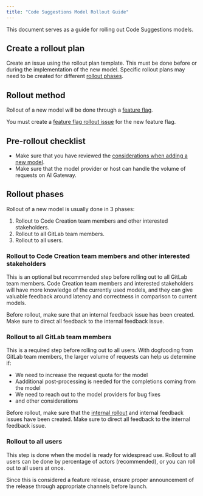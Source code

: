 ```yaml
---
title: "Code Suggestions Model Rollout Guide"
---
```


This document serves as a guide for rolling out Code Suggestions models.

## Create a rollout plan

Create an issue using the rollout plan template. This must be done before or during the implementation of the new model.
Specific rollout plans may need to be created for different [rollout phases](#rollout-phases).

## Rollout method

Rollout of a new model will be done through a [feature flag](https://docs.gitlab.com/ee/development/feature_flags/).

You must create a [feature flag rollout issue](https://gitlab.com/gitlab-org/gitlab/-/blob/master/.gitlab/issue_templates/Feature%20Flag%20Roll%20Out.md)
for the new feature flag.

## Pre-rollout checklist

- Make sure that you have reviewed the [considerations when adding a new model](implementation_guidelines.md#considerations-when-adding-a-new-model).
- Make sure that the model provider or host can handle the volume of requests on AI Gateway.

## Rollout phases

Rollout of a new model is usually done in 3 phases:

1. Rollout to Code Creation team members and other interested stakeholders.
2. Rollout to all GitLab team members.
3. Rollout to all users.

### Rollout to Code Creation team members and other interested stakeholders

This is an optional but recommended step before rolling out to all GitLab team members. Code Creation team members and interested stakeholders will have more knowledge of the currently used models, and they can give valuable feedback around latency and correctness in comparison to current models.

Before rollout, make sure that an internal feedback issue has been created. Make sure to direct all feedback to the internal feedback issue.

### Rollout to all GitLab team members

This is a required step before rolling out to all users. With dogfooding from GitLab team members, the larger volume of requests can help us determine if:

- We need to increase the request quota for the model
- Aadditional post-processing is needed for the completions coming from the model
- We need to reach out to the model providers for bug fixes
- and other considerations

Before rollout, make sure that the
[internal rollout](https://gitlab.com/gitlab-org/code-creation/code-suggestions-model-evaluation-hub/-/blob/main/.gitlab/issue_templates/internal_rollout.md)
and internal feedback issues have been created. Make sure to direct all feedback to the internal feedback issue.

### Rollout to all users

This step is done when the model is ready for widespread use. Rollout to all users can be done by percentage of actors (recommended), or you can roll out to all users at once.

Since this is considered a feature release, ensure proper announcement of the release through appropriate channels before launch.
